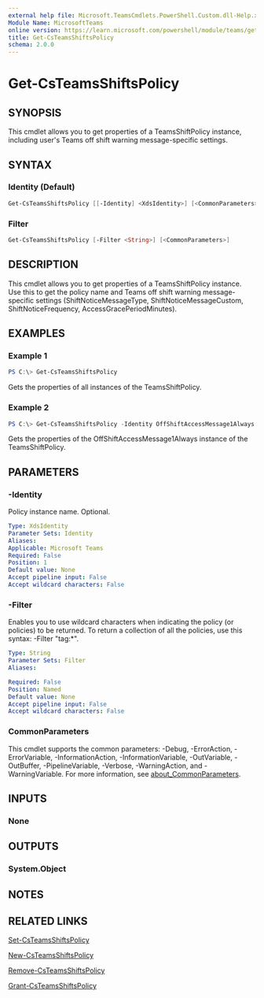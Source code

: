 ```yaml
---
external help file: Microsoft.TeamsCmdlets.PowerShell.Custom.dll-Help.xml
Module Name: MicrosoftTeams
online version: https://learn.microsoft.com/powershell/module/teams/get-teamsshiftspolicy
title: Get-CsTeamsShiftsPolicy
schema: 2.0.0
---
```


# Get-CsTeamsShiftsPolicy

## SYNOPSIS

This cmdlet allows you to get properties of a TeamsShiftPolicy instance, including user's Teams off shift warning message-specific settings.

## SYNTAX

### Identity (Default)
```powershell
Get-CsTeamsShiftsPolicy [[-Identity] <XdsIdentity>] [<CommonParameters>]
```

### Filter
```powershell
Get-CsTeamsShiftsPolicy [-Filter <String>] [<CommonParameters>]
```

## DESCRIPTION
This cmdlet allows you to get properties of a TeamsShiftPolicy instance. Use this to get the policy name and Teams off shift warning message-specific settings (ShiftNoticeMessageType, ShiftNoticeMessageCustom, ShiftNoticeFrequency, AccessGracePeriodMinutes).

## EXAMPLES

### Example 1
```powershell
PS C:\> Get-CsTeamsShiftsPolicy
```

Gets the properties of all instances of the TeamsShiftPolicy.

### Example 2
```powershell
PS C:\> Get-CsTeamsShiftsPolicy -Identity OffShiftAccessMessage1Always
```

Gets the properties of the OffShiftAccessMessage1Always instance of the TeamsShiftPolicy.

## PARAMETERS

### -Identity
Policy instance name. Optional.

```yaml
Type: XdsIdentity
Parameter Sets: Identity
Aliases:
Applicable: Microsoft Teams
Required: False
Position: 1
Default value: None
Accept pipeline input: False
Accept wildcard characters: False
```

### -Filter
Enables you to use wildcard characters when indicating the policy (or policies) to be returned. To return a collection of all the policies, use this syntax: -Filter "tag:*".

```yaml
Type: String
Parameter Sets: Filter
Aliases:

Required: False
Position: Named
Default value: None
Accept pipeline input: False
Accept wildcard characters: False
```

### CommonParameters
This cmdlet supports the common parameters: -Debug, -ErrorAction, -ErrorVariable, -InformationAction, -InformationVariable, -OutVariable, -OutBuffer, -PipelineVariable, -Verbose, -WarningAction, and -WarningVariable. For more information, see [about_CommonParameters](https://go.microsoft.com/fwlink/?LinkID=113216).

## INPUTS

### None

## OUTPUTS

### System.Object

## NOTES

## RELATED LINKS

[Set-CsTeamsShiftsPolicy](https://learn.microsoft.com/powershell/module/teams/set-csteamsshiftspolicy)

[New-CsTeamsShiftsPolicy](https://learn.microsoft.com/powershell/module/teams/new-csteamsshiftspolicy)

[Remove-CsTeamsShiftsPolicy](https://learn.microsoft.com/powershell/module/teams/remove-csteamsshiftspolicy)

[Grant-CsTeamsShiftsPolicy](https://learn.microsoft.com/powershell/module/teams/grant-csteamsshiftspolicy)
